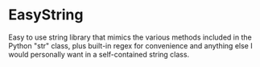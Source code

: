 # EasyString
Easy to use string library that mimics the various methods included in the Python "str" class, plus built-in regex for convenience and anything else I would personally want in a self-contained string class.

